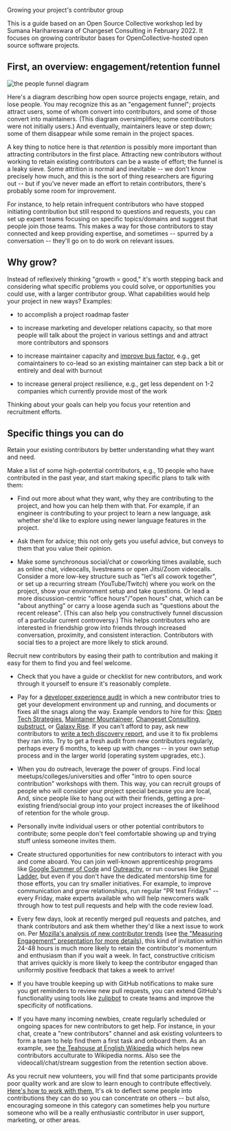 Growing your project's contributor group


This is a guide based on an Open Source Collective workshop led by Sumana Harihareswara of Changeset Consulting in February 2022. It focuses on growing contributor bases for OpenCollective-hosted open source software projects.


First, an overview: engagement/retention funnel
-----------------------------------------------

![the people funnel diagram](people-flow.jpg)

Here's a diagram describing how open source projects engage, retain, and lose people. You may recognize this as an "engagement funnel"; projects attract users, some of whom convert into contributors, and some of those convert into maintainers. (This diagram oversimplifies; some contributors were not initially users.) And eventually, maintainers leave or step down; some of them disappear while some remain in the project spaces.

A key thing to notice here is that *retention* is possibly more important than attracting contributors in the first place. Attracting new contributors without working to retain existing contributors can be a waste of effort; the funnel is a leaky sieve. Some attrition is normal and inevitable -- we don't know precisely how much, and this is the sort of thing researchers are figuring out -- but if you've never made an effort to retain contributors, there's probably some room for improvement.

For instance, to help retain infrequent contributors who have stopped initiating contribution but still respond to questions and requests, you can set up expert teams focusing on specific topics/domains and suggest that people join those teams. This makes a way for those contributors to stay connected and keep providing expertise, and sometimes -- spurred by a conversation -- they'll go on to do work on relevant issues.


Why grow?
---------

Instead of reflexively thinking "growth = good," it's worth stepping back and considering what specific problems you could solve, or opportunities you could use, with a larger contributor group. What capabilities would help your project in new ways? Examples:

* to accomplish a project roadmap faster

* to increase marketing and developer relations capacity, so that more people will talk about the project in various settings and and attract more contributors and sponsors

* to increase maintainer capacity and [improve bus factor](https://harihareswara.net/posts/2015/how-to-improve-bus-factor-in-your-open-source-project/), e.g., get comaintainers to co-lead so an existing maintainer can step back a bit or entirely and deal with burnout

* to increase general project resilience, e.g., get less dependent on 1-2 companies which currently provide most of the work

Thinking about your goals can help you focus your retention and recruitment efforts.



Specific things you can do
--------------------------

Retain your existing contributors by better understanding what they want and need.

Make a list of some high-potential contributors, e.g., 10 people who have contributed in the past year, and start making specific plans to talk with them:

  * Find out more about what they want, why they are contributing to the project, and how you can help them with that. For example, if an engineer is contributing to your project to learn a new language, ask whether she'd like to explore using newer language features in the project.

  * Ask them for advice; this not only gets you useful advice, but conveys to them that you value their opinion.

  * Make some synchronous social/chat or coworking times available, such as online chat, videocalls, livestreams or open Jitsi/Zoom videocalls. Consider a more low-key structure such as "let's all cowork together", or set up a recurring stream (YouTube/Twitch) where you work on the project, show your environment setup and take questions. Or lead a more discussion-centric "office hours"/"open hours" chat, which can be "about anything" or carry a loose agenda such as "questions about the recent release". (This can also help you constructively funnel discussion of a particular current controversy.) This helps contributors who are interested in friendship grow into friends through increased conversation, proximity, and consistent interaction. Contributors with social ties to a project are more likely to stick around.


Recruit new contributors by easing their path to contribution and making it easy for them to find you and feel welcome.

* Check that you have a guide or checklist for new contributors, and work through it yourself to ensure it's reasonably complete.

* Pay for a [developer experience audit](https://changeset.nyc/resources/installation-audit.html) in which a new contributor tries to get your development environment up and running, and documents or fixes all the snags along the way. Example vendors to hire for this: [Open Tech Strategies](opentechstrategies.com/), [Maintainer Mountaineer](https://maintainer.io/), [Changeset Consulting](https://changeset.nyc/), [pubstruct](https://pubstruct.com/), or [Galaxy Rise](http://www.galaxyriseconsulting.com/). If you can't afford to pay, ask new contributors to [write a tech discovery report](https://diff.wikimedia.org/2014/03/25/seeing-through-the-eyes-of-new-technical-contributors/), and use it to fix problems they ran into. Try to get a fresh audit from new contributors regularly, perhaps every 6 months, to keep up with changes -- in your own setup process and in the larger world (operating system upgrades, etc.).

* When you do outreach, leverage the power of groups. Find local meetups/colleges/universities and offer "intro to open source contribution" workshops with them. This way, you can recruit groups of people who will consider your project special because you are local, And, since people like to hang out with their friends, getting a pre-existing friend/social group into your project increases the of likelihood of retention for the whole group.

* Personally invite individual users or other potential contributors to contribute; some people don't feel comfortable showing up and trying stuff unless someone invites them.

* Create structured opportunities for new contributors to interact with you and come aboard. You can join well-known apprenticeship programs like [Google Summer of Code](https://opensource.googleblog.com/2021/11/expanding-google-summer-of-code-in-2022.html) and [Outreachy](https://www.outreachy.org/), or run courses like [Drupal Ladder](https://slidedeck.io/fureigh/get-more-contributors), but even if you don't have the dedicated mentorship time for those efforts, you can try smaller initiatives. For example, to improve communication and grow relationships, run regular "PR test Fridays" -- every Friday, make experts available who will help newcomers walk through how to test pull requests and help with the code review load.

* Every few days, look at recently merged pull requests and patches, and thank contributors and ask them whether they'd like a next issue to work on. Per [Mozilla's analysis of new contributor trends](https://wiki.mozilla.org/Contribute/analysis) (see [the "Measuring Engagement" presentation for more details](https://docs.google.com/presentation/d/1hsJLv1ieSqtXBzd5YZusY-mB8e1VJzaeOmh8Q4VeMio/edit#slide=id.g4435d357b_20)), this kind of invitation within 24-48 hours is much more likely to retain the contributor's momentum and enthusiasm than if you wait a week. In fact, constructive criticism that arrives quickly is more likely to keep the contributor engaged than uniformly positive feedback that takes a week to arrive!

* If you have trouble keeping up with GitHub notifications to make sure you get reminders to review new pull requests, you can extend GitHub's functionality using tools like [zulipbot](https://zulip.readthedocs.io/en/latest/contributing/zulipbot-usage.html) to create teams and improve the specificity of notifications.

* If you have many incoming newbies, create regularly scheduled or ongoing spaces for new contributors to get help. For instance, in your chat, create a "new contributors" channel and ask existing volunteers to form a team to help find them a first task and onboard them. As an example, see [the Teahouse at English Wikipedia](https://en.wikipedia.org/wiki/Wikipedia:Teahouse/About) which helps new contributors acculturate to Wikipedia norms. Also see the videocall/chat/stream suggestion from the retention section above.

As you recruit new volunteers, you will find that some participants provide poor quality work and are slow to learn enough to contribute effectively. [Here's how to work with them.](https://harihareswara.net/posts/2017/how-to-teach-and-include-volunteers-who-write-poor-patches/) It's ok to deflect some people into contributions they can do so you can concentrate on others -- but also, encouraging someone in this category can sometimes help you nurture someone who will be a really enthusiastic contributor in user support, marketing, or other areas.



